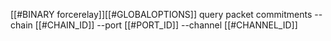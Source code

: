 [[#BINARY forcerelay]][[#GLOBALOPTIONS]] query packet commitments --chain [[#CHAIN_ID]] --port [[#PORT_ID]] --channel [[#CHANNEL_ID]]